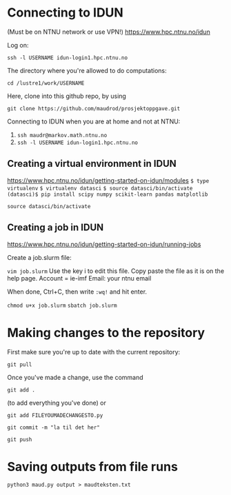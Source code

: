 # Connecting to IDUN
(Must be on NTNU network or use VPN!)
https://www.hpc.ntnu.no/idun

Log on:

`ssh -l USERNAME idun-login1.hpc.ntnu.no`

The directory where you're allowed to do computations:

`cd /lustre1/work/USERNAME`

Here, clone into this github repo, by using 

`git clone https://github.com/maudrod/prosjektoppgave.git`

Connecting to IDUN when you are at home and not at NTNU:

1) `ssh maudr@markov.math.ntnu.no`
2) `ssh -l USERNAME idun-login1.hpc.ntnu.no`


## Creating a virtual environment in IDUN
https://www.hpc.ntnu.no/idun/getting-started-on-idun/modules
`$ type virtualenv`
`$ virtualenv datasci`
`$ source datasci/bin/activate`
`(datasci)$ pip install scipy numpy scikit-learn pandas matplotlib`

`source datasci/bin/activate`


## Creating a job in IDUN
https://www.hpc.ntnu.no/idun/getting-started-on-idun/running-jobs

Create a job.slurm file:

`vim job.slurm`
Use the key i to edit this file. Copy paste the file as it is on the help page. 
Account = ie-imf
Email: your ntnu email

When done, Ctrl+C, then write `:wq!` and hit enter.

`chmod u+x job.slurm`
`sbatch job.slurm`


# Making changes to the repository

First make sure you're up to date with the current repository:

`git pull`

Once you've made a change, use the command

`git add .`

(to add everything you've done) or 

`git add FILEYOUMADECHANGESTO.py`

`git commit -m "la til det her"`

`git push`



# Saving outputs from file runs

`python3 maud.py output > maudteksten.txt`

